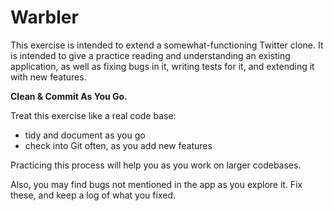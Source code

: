 # Warbler

This exercise is intended to extend a somewhat-functioning Twitter clone. It is intended to give a practice reading and understanding an existing application, as well as fixing bugs in it, writing tests for it, and extending it with new features.

**Clean & Commit As You Go.**

Treat this exercise like a real code base:

- tidy and document as you go
- check into Git often, as you add new features

Practicing this process will help you as you work on larger codebases.

Also, you may find bugs not mentioned in the app as you explore it. Fix these, and keep a log of what you fixed.
